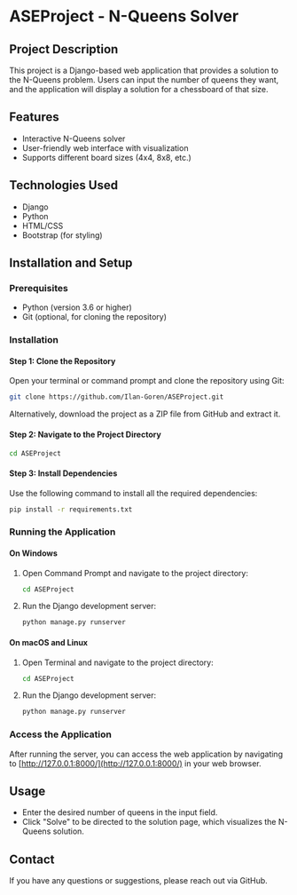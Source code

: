 # ASEProject - N-Queens Solver

## Project Description
This project is a Django-based web application that provides a solution to the N-Queens problem. Users can input the number of queens they want, and the application will display a solution for a chessboard of that size.

## Features
- Interactive N-Queens solver
- User-friendly web interface with visualization
- Supports different board sizes (4x4, 8x8, etc.)

## Technologies Used
- Django
- Python
- HTML/CSS
- Bootstrap (for styling)

## Installation and Setup

### Prerequisites
- Python (version 3.6 or higher)
- Git (optional, for cloning the repository)

### Installation

#### Step 1: Clone the Repository
Open your terminal or command prompt and clone the repository using Git:
```bash
git clone https://github.com/Ilan-Goren/ASEProject.git
```
Alternatively, download the project as a ZIP file from GitHub and extract it.

#### Step 2: Navigate to the Project Directory
```bash
cd ASEProject
```

#### Step 3: Install Dependencies
Use the following command to install all the required dependencies:
```bash
pip install -r requirements.txt
```

### Running the Application

#### On Windows
1. Open Command Prompt and navigate to the project directory:
   ```cmd
   cd ASEProject
   ```
2. Run the Django development server:
   ```cmd
   python manage.py runserver
   ```

#### On macOS and Linux
1. Open Terminal and navigate to the project directory:
   ```bash
   cd ASEProject
   ```
2. Run the Django development server:
   ```bash
   python manage.py runserver
   ```

### Access the Application
After running the server, you can access the web application by navigating to [http://127.0.0.1:8000/](http://127.0.0.1:8000/) in your web browser.

## Usage
- Enter the desired number of queens in the input field.
- Click "Solve" to be directed to the solution page, which visualizes the N-Queens solution.

## Contact
If you have any questions or suggestions, please reach out via GitHub.

